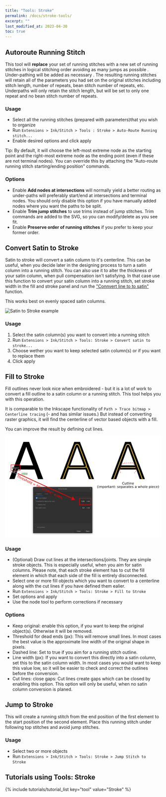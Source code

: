 ```yaml
---
title: "Tools: Stroke"
permalink: /docs/stroke-tools/
excerpt: ""
last_modified_at: 2023-04-30
toc: true
---
```

## Autoroute Running Stitch

This tool will **replace** your set of running stitches  with a new set of running stitches in logical stitching order avoiding as many jumps as possible . Under-pathing  will be added as necessary  . The resulting running stitches will retain all of the parameters you had set on the original stitches including stitch length, number of repeats, bean stitch number of repeats, etc. Underpaths will only retain the stitch length, but will be set to only one  repeat and no bean stitch number of repeats.

### Usage

- Select all the running stitches (prepared with parameters)that you wish to organize
- Run `Extensions > Ink/Stitch > Tools : Stroke > Auto-Route Running stitch...`
- Enable desired options and click apply

Tip: By default, it will choose the left-most extreme node as the starting point and the right-most extreme node  as the ending point (even if these are not terminal nodes). You can override this by attaching the "Auto-route running stitch starting/ending position" commands.

### Options

- Enable **Add nodes at intersections** will normally yield a better routing as under-paths will preferably start/end at intersections and terminal nodes.  You should only disable this option if you have manually added nodes where you want the paths to be split.
- Enable **Trim jump stitches** to use trims instead of jump stitches. Trim commands are added to the SVG, so you can modify/delete as you see fit.
- Enable **Preserve order of running stitches** if you prefer to keep your former order. 


## Convert Satin to Stroke

Satin to stroke will convert a satin column to it's centerline. This can be useful, when you decide later in the designing process to turn a satin column into a running stitch. You can also use it to alter the thickness of your satin column, when pull compensation isn't satisfying. In that case use this function to convert your satin column into a running stitch, set stroke width in the fill and stroke panel and run the ["Connvert line to to satin"](/docs/satin-tools/#convert-line-to-satin) function. 

This works best on evenly spaced satin columns.

![Satin to Stroke example](/assets/images/docs/en/satin_to_stroke.png)

### Usage

1. Select the satin column(s) you want to convert into a running stitch
2. Run `Extensions > Ink/Stitch > Tools: Stroke > Convert satin to stroke...`
3. Choose wether you want to keep selected satin column(s) or if you want to replace them
4. Click apply


## Fill to Stroke

Fill outlines never look nice when embroidered - but it is a lot of work to convert a fill outline to a satin column or a running stitch. This tool helps you with this operation.

It is comparable to the Inkscape functionality of `Path > Trace bitmap > Centerline tracing` (- and has similar issues.) But instead of converting raster graphics, it will find the centerline of vector based objects with a fill.

You can improve the result by defining cut lines.

![Fill to Stroke](/assets/images/docs/en/fill_to_stroke.png)

### Usage

*  (Optional) Draw cut lines at the intersections/joints. They are simple stroke objects. This is especially useful, when you aim for satin columns. Please note, that each stroke element has to cut the fill element in which that each side of the fill is entirely disconnected.
* Select one or more fill objects which you want to convert to a centerline along with the cut lines if you have defined them ealier.</label>
* Run `Extensions > Ink/Stitch > Tools: Stroke > Fill to Stroke`
* Set options and apply
* Use the node tool to perform corrections if necessary

### Options

* Keep original: enable this option, if you want to keep the original object(s). Otherwise it will be removed.
* Threshold for dead ends (px): This will remove small lines. In most cases the best value is the approximate line width of the original shape in pixels.
* Dashed line: Set to true if you aim for a running stitch outline.
* Line width (px): If you want to convert this directly into a satin column, set this to the satin column width. In most cases you would want to keep this value low, so it will be easier to check and correct the outlines before the conversion.
* Cut lines: close gaps: Cut lines create gaps which can be closed by enabling this option. This option will only be useful, when no satin column conversion is planed.

## Jump to Stroke

This will create a running stitch from the end position of the first element to the start position of the second element. Place this running stitch under following top stitches and avoid jump stitches.

### Usage

* Select two or more objects
* Run `Extensions > Ink/Stitch > Tools: Stroke > Jump Stitch to Stroke`


## Tutorials using Tools: Stroke
{% include tutorials/tutorial_list key="tool" value="Stroke" %}
